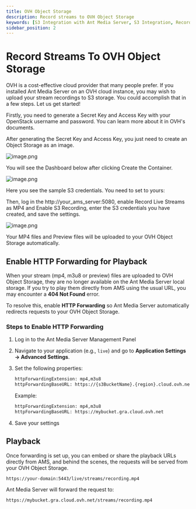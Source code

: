 ```yaml
---
title: OVH Object Storage
description: Record streams to OVH Object Storage
keywords: [S3 Integration with Ant Media Server, S3 Integration, Record streams to OVH Object Storage, Ant Media Server Documentation, Ant Media Server Tutorials]
sidebar_position: 2
---
```


# Record Streams To OVH Object Storage

OVH is a cost-effective cloud provider that many people prefer. If you installed Ant Media Server on an OVH cloud instance, you may wish to upload your stream recordings to S3 storage. You could accomplish that in a few steps. Let us get started!

Firstly, you need to generate a Secret Key and Access Key with your OpenStack username and password. You can learn more about it in OVH's documents.

After generating the Secret Key and Access Key, you just need to create an Object Storage as an image.

![image.png](@site/static/img/image-285329.png)

You will see the Dashboard below after clicking Create the Container.

![image.png](@site/static/img/image-285429.png)

Here you see the sample S3 credentials. You need to set to yours:

Then, log in the http://your_ams_server:5080, enable Record Live Streams as MP4 and Enable S3 Recording, enter the S3 credentials you have created, and save the settings.

![image.png](@site/static/img/image-285529.png)

Your MP4 files and Preview files will be uploaded to your OVH Object Storage automatically.


## Enable HTTP Forwarding for Playback

When your stream (mp4, m3u8 or preview) files are uploaded to OVH Object Storage, they are no longer available on the Ant Media Server local storage. If you try to play them directly from AMS using the usual URL, you may encounter a **404 Not Found** error.

To resolve this, enable **HTTP Forwarding** so Ant Media Server automatically redirects requests to your OVH Object Storage.

### Steps to Enable HTTP Forwarding

1. Log in to the Ant Media Server Management Panel
2. Navigate to your application (e.g., `live`) and go to **Application Settings → Advanced Settings**.  
3. Set the following properties:

   ```bash
   httpForwardingExtension: mp4,m3u8  
   httpForwardingBaseURL: https://{s3BucketName}.{region}.cloud.ovh.net  
   ```

   Example:  
   
   ```bash
   httpForwardingExtension: mp4,m3u8  
   httpForwardingBaseURL: https://mybucket.gra.cloud.ovh.net  
   ```

4. Save your settings

## Playback

Once forwarding is set up, you can embed or share the playback URLs directly from AMS, and behind the scenes, the requests will be served from your OVH Object Storage.

```bash
https://your-domain:5443/live/streams/recording.mp4  
```

Ant Media Server will forward the request to:

```bash
https://mybucket.gra.cloud.ovh.net/streams/recording.mp4  
```
